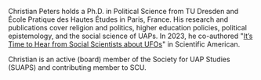 Christian Peters holds a Ph.D. in Political Science from TU Dresden and École Pratique des Hautes Études in Paris, France. His research and publications cover religion and politics, higher education policies, political epistemology, and the social science of UAPs. In 2023, he co-authored "[It’s Time to Hear from Social Scientists about UFOs](https://www.scientificamerican.com/article/its-time-to-hear-from-social-scientists-about-ufos/)" in Scientific American.

Christian is an active (board) member of the Society for UAP Studies (SUAPS) and contributing member to SCU.
